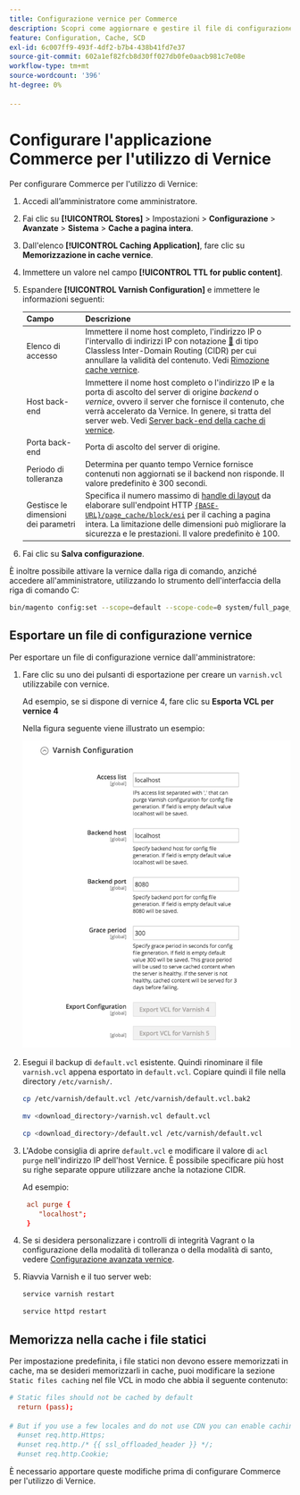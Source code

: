 ```yaml
---
title: Configurazione vernice per Commerce
description: Scopri come aggiornare e gestire il file di configurazione di Vernice per l’applicazione Commerce.
feature: Configuration, Cache, SCD
exl-id: 6c007ff9-493f-4df2-b7b4-438b41fd7e37
source-git-commit: 602a1ef82fcb8d30ff027db0fe0aacb981c7e08e
workflow-type: tm+mt
source-wordcount: '396'
ht-degree: 0%

---
```


# Configurare l&#39;applicazione Commerce per l&#39;utilizzo di Vernice

Per configurare Commerce per l&#39;utilizzo di Vernice:

1. Accedi all’amministratore come amministratore.
1. Fai clic su **[!UICONTROL Stores]** > Impostazioni > **Configurazione** > **Avanzate** > **Sistema** > **Cache a pagina intera**.
1. Dall&#39;elenco **[!UICONTROL Caching Application]**, fare clic su **Memorizzazione in cache vernice**.
1. Immettere un valore nel campo **[!UICONTROL TTL for public content]**.
1. Espandere **[!UICONTROL Varnish Configuration]** e immettere le informazioni seguenti:

   | Campo | Descrizione |
   | ----- | ----------- |
   | Elenco di accesso | Immettere il nome host completo, l&#39;indirizzo IP o l&#39;intervallo di indirizzi IP con notazione [&#128279;](https://www.digitalocean.com/community/tutorials/understanding-ip-addresses-subnets-and-cidr-notation-for-networking) di tipo Classless Inter-Domain Routing (CIDR) per cui annullare la validità del contenuto. Vedi [Rimozione cache vernice](https://varnish-cache.org/docs/3.0/tutorial/purging.html). |
   | Host back-end | Immettere il nome host completo o l&#39;indirizzo IP e la porta di ascolto del server di origine _backend_ o _vernice_, ovvero il server che fornisce il contenuto, che verrà accelerato da Vernice. In genere, si tratta del server web. Vedi [Server back-end della cache di vernice](https://www.varnish-cache.org/docs/trunk/users-guide/vcl-backends.html). |
   | Porta back-end | Porta di ascolto del server di origine. |
   | Periodo di tolleranza | Determina per quanto tempo Vernice fornisce contenuti non aggiornati se il backend non risponde. Il valore predefinito è 300 secondi. |
   | Gestisce le dimensioni dei parametri | Specifica il numero massimo di [handle di layout](https://developer.adobe.com/commerce/frontend-core/guide/layouts/#layout-handles) da elaborare sull&#39;endpoint HTTP [`{BASE-URL}/page_cache/block/esi`](use-varnish-esi.md) per il caching a pagina intera. La limitazione delle dimensioni può migliorare la sicurezza e le prestazioni. Il valore predefinito è 100. |

1. Fai clic su **Salva configurazione**.

È inoltre possibile attivare la vernice dalla riga di comando, anziché accedere all&#39;amministratore, utilizzando lo strumento dell&#39;interfaccia della riga di comando C:

```bash
bin/magento config:set --scope=default --scope-code=0 system/full_page_cache/caching_application 2
```

## Esportare un file di configurazione vernice

Per esportare un file di configurazione vernice dall&#39;amministratore:

1. Fare clic su uno dei pulsanti di esportazione per creare un `varnish.vcl` utilizzabile con vernice.

   Ad esempio, se si dispone di vernice 4, fare clic su **Esporta VCL per vernice 4**

   Nella figura seguente viene illustrato un esempio:

   ![Configura Commerce per l&#39;utilizzo di Vernice nell&#39;amministratore](../../assets/configuration/varnish-admin-22.png)

1. Esegui il backup di `default.vcl` esistente. Quindi rinominare il file `varnish.vcl` appena esportato in `default.vcl`. Copiare quindi il file nella directory `/etc/varnish/`.

   ```bash
   cp /etc/varnish/default.vcl /etc/varnish/default.vcl.bak2
   ```

   ```bash
   mv <download_directory>/varnish.vcl default.vcl
   ```

   ```bash
   cp <download_directory>/default.vcl /etc/varnish/default.vcl
   ```

1. L&#39;Adobe consiglia di aprire `default.vcl` e modificare il valore di `acl purge` nell&#39;indirizzo IP dell&#39;host Vernice. È possibile specificare più host su righe separate oppure utilizzare anche la notazione CIDR.

   Ad esempio:

   ```conf
    acl purge {
       "localhost";
    }
   ```

1. Se si desidera personalizzare i controlli di integrità Vagrant o la configurazione della modalità di tolleranza o della modalità di santo, vedere [Configurazione avanzata vernice](config-varnish-advanced.md).

1. Riavvia Varnish e il tuo server web:

   ```bash
   service varnish restart
   ```

   ```bash
   service httpd restart
   ```

## Memorizza nella cache i file statici

Per impostazione predefinita, i file statici non devono essere memorizzati in cache, ma se desideri memorizzarli in cache, puoi modificare la sezione `Static files caching` nel file VCL in modo che abbia il seguente contenuto:

```conf
# Static files should not be cached by default
  return (pass);

# But if you use a few locales and do not use CDN you can enable caching static files by commenting previous line (#return (pass);) and uncommenting next 3 lines
  #unset req.http.Https;
  #unset req.http./* {{ ssl_offloaded_header }} */;
  #unset req.http.Cookie;
```

È necessario apportare queste modifiche prima di configurare Commerce per l&#39;utilizzo di Vernice.
